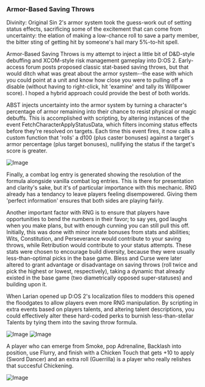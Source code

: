 ### Armor-Based Saving Throws

Divinity: Original Sin 2's armor system took the guess-work out of setting status effects, sacrificing some of the excitement that can come from uncertainty: the elation of making a low-chance roll to save a party member, the bitter sting of getting hit by someone's hail mary 5%-to-hit spell.

Armor-Based Saving Throws is my attempt to inject a little bit of D&D-style debuffing and XCOM-style risk management gameplay into D:OS 2. Early-access forum posts proposed classic stat-based saving throws, but that would ditch what was great about the armor system--the ease with which you could point at a unit and know how close you were to pulling off a disable (without having to right-click, hit 'examine' and tally its Willpower score). I hoped a hybrid approach could provide the best of both worlds. 

ABST injects uncertainty into the armor system by turning a character's percentage of armor remaining into their chance to resist physical or magic debuffs. This is accomplished with scripting, by altering instances of the event FetchCharacterApplyStatusData, which filters incoming status effects before they're resolved on targets. Each time this event fires, it now calls a custom function that 'rolls' a d100 (plus caster bonuses) against a target's armor percentage (plus target bonuses), nullifying the status if the target's score is greater.

![Image](https://i.imgur.com/LREhPza.jpg)

Finally, a combat log entry is generated showing the resolution of the formula alongside vanilla combat log entries. This is there for presentation and clarity's sake, but it's of particular importance with this mechanic. RNG already has a tendancy to leave players feeling disempowered. Giving them 'perfect information' ensures that both sides are playing fairly.

Another important factor with RNG is to ensure that players have opportunities to bend the numbers in their favor; to say yes, god laughs when you make plans, but with enough cunning you can still pull this off. Initially, this was done with minor innate bonuses from stats and abilities; Wits, Constitution, and Perseverance would contribute to your saving throws, while Retribution would contribute to your status attempts. These stats were chosen to encourage build diversity, because they were usually less-than-optimal picks in the base game. Bless and Curse were later altered to grant advantage or disadvantage on saving throws (roll twice and pick the highest or lowest, respectively), taking a dynamic that already existed in the base game (two diametrically opposed super-statuses) and building upon it.

When Larian opened up D:OS 2's localization files to modders this opened the floodgates to allow players even more RNG manipulation. By scripting in extra events based on players talents, and altering talent descriptions, you could effectively alter these hard-coded perks to burnish less-than-stellar Talents by tying them into the saving throw formula.

![Image](https://i.imgur.com/0UVQHHi.jpg)
![Image](https://i.imgur.com/xn2iCVZ.jpg)

A player who can emerge from Smoke, pop Adrenaline, Backlash into position, use Flurry, and finish with a Chicken Touch that gets +10 to apply (Sword Dancer) and an extra roll (Guerrilla) is a player who really relishes that succesful Chickening.

![Image](https://i.imgur.com/5u0llvb.jpg)
